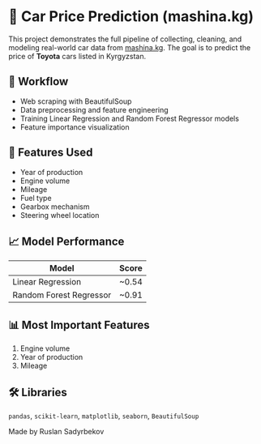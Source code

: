 # 🚗 Car Price Prediction (mashina.kg)

This project demonstrates the full pipeline of collecting, cleaning, and modeling real-world car data from [mashina.kg](https://www.mashina.kg/). The goal is to predict the price of **Toyota** cars listed in Kyrgyzstan.

## 📌 Workflow

- Web scraping with BeautifulSoup
- Data preprocessing and feature engineering
- Training Linear Regression and Random Forest Regressor models
- Feature importance visualization

## 🧠 Features Used

- Year of production
- Engine volume
- Mileage
- Fuel type
- Gearbox mechanism
- Steering wheel location

## 📈 Model Performance

| Model                 | Score |
|----------------------|----------|
| Linear Regression     | ~0.54    |
| Random Forest Regressor | ~0.91 |

## 📊 Most Important Features
1. Engine volume
2. Year of production
3. Mileage

## 🛠️ Libraries
`pandas`, `scikit-learn`, `matplotlib`, `seaborn`, `BeautifulSoup`

Made by Ruslan Sadyrbekov
